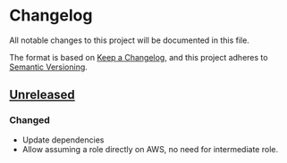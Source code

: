 # Changelog

All notable changes to this project will be documented in this file.

The format is based on [Keep a Changelog](https://keepachangelog.com/en/1.0.0/),
and this project adheres to [Semantic Versioning](https://semver.org/spec/v2.0.0.html).



## [Unreleased]

### Changed
- Update dependencies
- Allow assuming a role directly on AWS, no need for intermediate role.

[Unreleased]: https://github.com/giantswarm/xfnlib/tree/main
